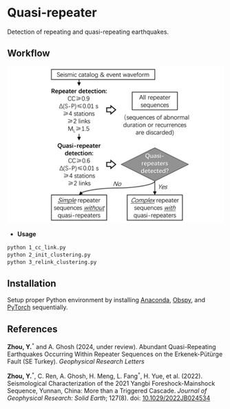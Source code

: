 # Quasi-repeater  
Detection of repeating and quasi-repeating earthquakes.  

## Workflow  
![Zhou & Ghosh, (2024)](./doc/Quasi-repeater_workflow.jpg)  

- **Usage** 
```bash
python 1_cc_link.py
python 2_init_clustering.py
python 3_relink_clustering.py
```  

## Installation  
Setup proper Python environment by installing [Anaconda](https://www.anaconda.com/products/individual#Downloads), [Obspy](https://github.com/obspy/obspy/wiki/Installation-via-Anaconda), and [PyTorch](https://pytorch.org/) sequentially.  

## References
**Zhou, Y.**<sup>`*`</sup> and A. Ghosh (2024, under review). Abundant Quasi-Repeating Earthquakes Occurring Within Repeater Sequences on the Erkenek-Pütürge Fault (SE Turkey). *Geophysical Research Letters*  

**Zhou, Y.**<sup>`*`</sup>, C. Ren, A. Ghosh, H. Meng, L. Fang<sup>`*`</sup>, H. Yue, et al. (2022). Seismological Characterization of the 2021 Yangbi Foreshock-Mainshock Sequence, Yunnan, China: More than a Triggered Cascade. *Journal of Geophysical Research: Solid Earth*; 127(8). doi: [10.1029/2022JB024534](https://doi.org/10.1029/2022JB024534)  
